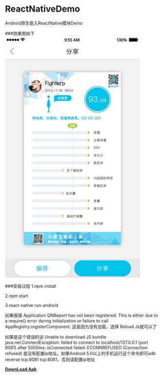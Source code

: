 # ReactNativeDemo
Android原生嵌入ReactNative模块Demo

###效果图如下
![image](https://github.com/ysq1051838264/ReactNativeDemo/blob/master/1.jpg)

###安装过程
1.npm install

2.npm start

3.react-native run-android

如果报错
Application QNReport has not been registered. This is either due to a require() error during initialization or failure to call AppRegistry.registerComponent.
这是因为没有加载，选择 Reload Js就可以了

如果是这个错误的话
Unable to download JS bundle java.net.ConnectException: failed to connect to localhost/127.0.0.1 (port 8081) after 5000ms: isConnected failed: ECONNREFUSED (Connection refused)
是没有配置ip地址。如果Android 5.0以上的手机运行这个命令即可adb reverse tcp:8081 tcp:8081，否则请配置ip地址


**[DownLoad Apk](https://github.com/ysq1051838264/ReactNativeDemo/blob/master/apk/app-debug.apk?raw=true)**
